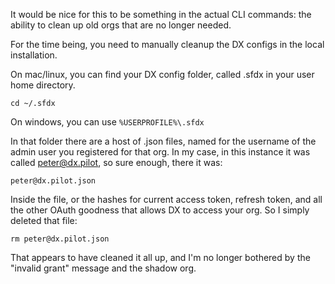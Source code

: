 It would be nice for this to be something in the actual CLI commands: the ability to clean up old orgs that are no longer needed.

For the time being, you need to manually cleanup the DX configs in the local installation.

On mac/linux, you can find your DX config folder, called .sfdx in your user home directory.

`cd ~/.sfdx`

On windows, you can use `%USERPROFILE%\.sfdx`

In that folder there are a host of .json files, named for the username of the admin user you registered for that org. In my case, in this instance it was called peter@dx.pilot, so sure enough, there it was:

`peter@dx.pilot.json`

Inside the file, or the hashes for current access token, refresh token, and all the other OAuth goodness that allows DX to access your org. So I simply deleted that file:

`rm peter@dx.pilot.json`

That appears to have cleaned it all up, and I'm no longer bothered by the "invalid grant" message and the shadow org.